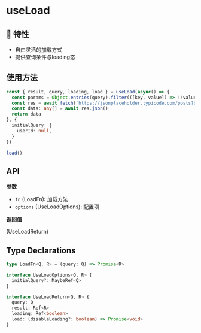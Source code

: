 # useLoad

<Example class="mt-4">
  <core-useLoad />
</Example>

## 🚀 特性

- 自由灵活的加载方式
- 提供查询条件与loading态

## 使用方法

```ts
const { result, query, loading, load } = useLoad(async() => {
  const params = Object.entries(query).filter(([key, value]) => !!value).map(([key, value]) => `${key}=${value}`).join('&')
  const res = await fetch(`https://jsonplaceholder.typicode.com/posts?${params}`)
  const data: any[] = await res.json()
  return data
}, {
  initialQuery: {
    userId: null,
  }
})

load()
```


## API

**参数**

- `fn` (LoadFn): 加载方法
- `options` (UseLoadOptions): 配置项

**返回值**

(UseLoadReturn)

## Type Declarations

```ts
type LoadFn<Q, R> = (query: Q) => Promise<R>

interface UseLoadOptions<Q, R> {
  initialQuery?: MaybeRef<Q>
}

interface UseLoadReturn<Q, R> {
  query: Q
  result: Ref<R>
  loading: Ref<boolean>
  load: (disableLoading?: boolean) => Promise<void>
}
```


